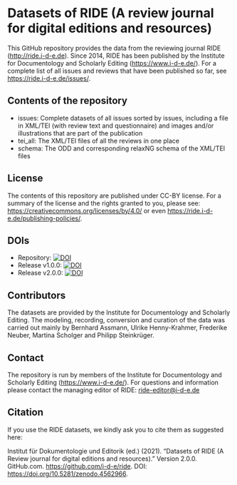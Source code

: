 # Datasets of RIDE (A review journal for digital editions and resources)

This GitHub repository provides the data from the reviewing journal RIDE (http://ride.i-d-e.de). Since 2014, RIDE has been published by the Institute for Documentology and Scholarly Editing (https://www.i-d-e.de/). For a complete list of all issues and reviews that have been published so far, see https://ride.i-d-e.de/issues/.

## Contents of the repository

* issues: Complete datasets of all issues sorted by issues, including a file in XML/TEI (with review text and questionnaire) and images and/or illustrations that are part of the publication
* tei_all: The XML/TEI files of all the reviews in one place
* schema: The ODD and corresponding relaxNG schema of the XML/TEI files

## License

The contents of this repository are published under CC-BY license. For a summary of the license and the rights granted to you, please see: https://creativecommons.org/licenses/by/4.0/ or even https://ride.i-d-e.de/publishing-policies/.

## DOIs

* Repository: [![DOI](https://zenodo.org/badge/DOI/10.5281/zenodo.4550708.svg)](https://doi.org/10.5281/zenodo.4550707)
* Release v1.0.0: [![DOI](https://zenodo.org/badge/DOI/10.5281/zenodo.4550708.svg)](https://doi.org/10.5281/zenodo.4550708)
* Release v2.0.0: [![DOI](https://zenodo.org/badge/DOI/10.5281/zenodo.4562966.svg)](https://doi.org/10.5281/zenodo.4562966)

## Contributors

The datasets are provided by the Institute for Documentology and Scholarly Editing. The modeling, recording, conversion and curation of the data was carried out mainly by Bernhard Assmann, Ulrike Henny-Krahmer, Frederike Neuber, Martina Scholger and Philipp Steinkrüger.

## Contact

The repository is run by members of the Institute for Documentology and Scholarly Editing (https://www.i-d-e.de/). For questions and information please contact the managing editor of RIDE: ride-editor@i-d-e.de

## Citation

If you use the RIDE datasets, we kindly ask you to cite them as suggested here:

Institut für Dokumentologie und Editorik (ed.) (2021). “Datasets of RIDE (A Review journal for digital editions and resources).” Version 2.0.0. GitHub.com. https://github.com/i-d-e/ride. DOI: https://doi.org/10.5281/zenodo.4562966.




